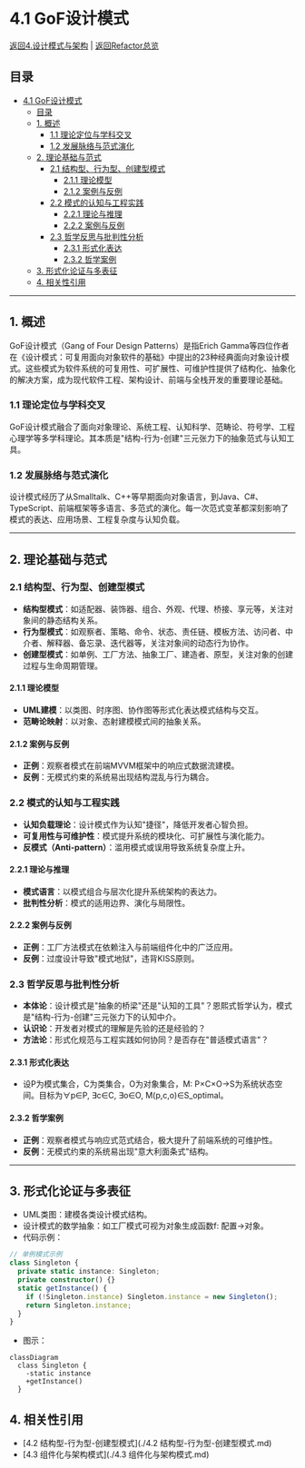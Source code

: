# 4.1 GoF设计模式

[返回4.设计模式与架构](./README.md) | [返回Refactor总览](../README.md)

## 目录

- [4.1 GoF设计模式](#41-gof设计模式)
  - [目录](#目录)
  - [1. 概述](#1-概述)
    - [1.1 理论定位与学科交叉](#11-理论定位与学科交叉)
    - [1.2 发展脉络与范式演化](#12-发展脉络与范式演化)
  - [2. 理论基础与范式](#2-理论基础与范式)
    - [2.1 结构型、行为型、创建型模式](#21-结构型行为型创建型模式)
      - [2.1.1 理论模型](#211-理论模型)
      - [2.1.2 案例与反例](#212-案例与反例)
    - [2.2 模式的认知与工程实践](#22-模式的认知与工程实践)
      - [2.2.1 理论与推理](#221-理论与推理)
      - [2.2.2 案例与反例](#222-案例与反例)
    - [2.3 哲学反思与批判性分析](#23-哲学反思与批判性分析)
      - [2.3.1 形式化表达](#231-形式化表达)
      - [2.3.2 哲学案例](#232-哲学案例)
  - [3. 形式化论证与多表征](#3-形式化论证与多表征)
  - [4. 相关性引用](#4-相关性引用)

---

## 1. 概述

GoF设计模式（Gang of Four Design Patterns）是指Erich Gamma等四位作者在《设计模式：可复用面向对象软件的基础》中提出的23种经典面向对象设计模式。这些模式为软件系统的可复用性、可扩展性、可维护性提供了结构化、抽象化的解决方案，成为现代软件工程、架构设计、前端与全栈开发的重要理论基础。

### 1.1 理论定位与学科交叉

GoF设计模式融合了面向对象理论、系统工程、认知科学、范畴论、符号学、工程心理学等多学科理论。其本质是"结构-行为-创建"三元张力下的抽象范式与认知工具。

### 1.2 发展脉络与范式演化

设计模式经历了从Smalltalk、C++等早期面向对象语言，到Java、C#、TypeScript、前端框架等多语言、多范式的演化。每一次范式变革都深刻影响了模式的表达、应用场景、工程复杂度与认知负载。

---

## 2. 理论基础与范式

### 2.1 结构型、行为型、创建型模式

- **结构型模式**：如适配器、装饰器、组合、外观、代理、桥接、享元等，关注对象间的静态结构关系。
- **行为型模式**：如观察者、策略、命令、状态、责任链、模板方法、访问者、中介者、解释器、备忘录、迭代器等，关注对象间的动态行为协作。
- **创建型模式**：如单例、工厂方法、抽象工厂、建造者、原型，关注对象的创建过程与生命周期管理。

#### 2.1.1 理论模型

- **UML建模**：以类图、时序图、协作图等形式化表达模式结构与交互。
- **范畴论映射**：以对象、态射建模模式间的抽象关系。

#### 2.1.2 案例与反例

- **正例**：观察者模式在前端MVVM框架中的响应式数据流建模。
- **反例**：无模式约束的系统易出现结构混乱与行为耦合。

### 2.2 模式的认知与工程实践

- **认知负载理论**：设计模式作为认知"捷径"，降低开发者心智负担。
- **可复用性与可维护性**：模式提升系统的模块化、可扩展性与演化能力。
- **反模式（Anti-pattern）**：滥用模式或误用导致系统复杂度上升。

#### 2.2.1 理论与推理

- **模式语言**：以模式组合与层次化提升系统架构的表达力。
- **批判性分析**：模式的适用边界、演化与局限性。

#### 2.2.2 案例与反例

- **正例**：工厂方法模式在依赖注入与前端组件化中的广泛应用。
- **反例**：过度设计导致"模式地狱"，违背KISS原则。

### 2.3 哲学反思与批判性分析

- **本体论**：设计模式是"抽象的桥梁"还是"认知的工具"？恩熙式哲学认为，模式是"结构-行为-创建"三元张力下的认知中介。
- **认识论**：开发者对模式的理解是先验的还是经验的？
- **方法论**：形式化规范与工程实践如何协同？是否存在"普适模式语言"？

#### 2.3.1 形式化表达

- 设P为模式集合，C为类集合，O为对象集合，M: P×C×O→S为系统状态空间。目标为∀p∈P, ∃c∈C, ∃o∈O, M(p,c,o)∈S_optimal。

#### 2.3.2 哲学案例

- **正例**：观察者模式与响应式范式结合，极大提升了前端系统的可维护性。
- **反例**：无模式约束的系统易出现"意大利面条式"结构。

---

## 3. 形式化论证与多表征

- UML类图：建模各类设计模式结构。
- 设计模式的数学抽象：如工厂模式可视为对象生成函数f: 配置→对象。
- 代码示例：

```typescript
// 单例模式示例
class Singleton {
  private static instance: Singleton;
  private constructor() {}
  static getInstance() {
    if (!Singleton.instance) Singleton.instance = new Singleton();
    return Singleton.instance;
  }
}
```

- 图示：

```mermaid
classDiagram
  class Singleton {
    -static instance
    +getInstance()
  }
```

## 4. 相关性引用

- [4.2 结构型-行为型-创建型模式](./4.2 结构型-行为型-创建型模式.md)
- [4.3 组件化与架构模式](./4.3 组件化与架构模式.md)

